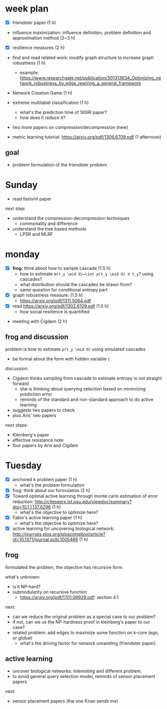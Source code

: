 # week plan

- [X] friendster paper (1 h)
- influence maximization: influence definition, problem definition and approximation method (2~3 h)
- [X] resilience measures (2 h)
- find and read related work: modify graph structure to increase graph robustness (1 h)
  - example: https://www.researchgate.net/publication/301313634_Optimizing_network_robustness_by_edge_rewiring_a_general_framework
- Network Creation Game (1 h)

- extreme multilabel classification (1 h)
  - what's the prediction time of  SIGIR paper? 
  - how does it reduce it?
- two more papers on compression/decompression (new)
- metric learning tutorial: https://arxiv.org/pdf/1306.6709.pdf (1 afternoon)

## goal

- problem formulation of the friendster problem

# Sunday

- read fastxml paper

next step:

- understand the compression-decompression techniques
  - commonality and difference
- understand the tree based methods
  - LPSR and MLRF


# monday

- [X] **frog**: think about how to sample cascade (1.5 h)
  - how to estimate `H(t_y \mid O)=\int p(t_y \mid O) d t_y`? using cascades?
  - what distribution should the cascades be drawn from?
  - same question for conditional entropy part
- [X] graph robustness measure: (1.5 h)
  - https://arxiv.org/pdf/1311.5064.pdf
- [X] read https://arxiv.org/pdf/1302.6109.pdf (1.5 h)
  - how social resilience is quantified
- meeting with Cigdem (2 h)

## frog and discussion

problem is how to estimate `p(t_y \mid O)` using simulated cascades

- be formal about the form with hidden variable `C`

discussion:

- Cigdem thinks sampling from cascade to estimate entropy is not straight forward
  - she is thinking about querying selection based on minimizing prediction error
  - reminds of the standard and non-standard approach to do active learning
- suggests two papers to check
- plus Aris' two papers

next steps:

- Kleinberg's paper
- effective resistance note
- four papers by Aris and Cigdem

# Tuesday

- [X] anchored k problem paper (1 h)
  - what's the problem formulation
- [X] frog: think about our formulation (2 h)
- [X] Toward optimal active learning through monte carlo estimation of error reduction: http://citeseerx.ist.psu.edu/viewdoc/summary?doi=10.1.1.137.6296 (1 h)
  - what's the objective to optimize here?
- [X] Fabio's active learning paper (1 h)
  - what's the objective to optimize here?
- [X] active learning for uncovering biological network: http://journals.plos.org/ploscompbiol/article?id=10.1371/journal.pcbi.1005466 (1 h)

## frog

formulated the problem, the objective has recursive form. 

what's unknown:

- is it NP-hard?
- submodularity on recursive function
  - https://arxiv.org/pdf/1701.08939.pdf: section 4.1

next:

- can we reduce the original problem as a special case to our problem?
- if not, can we us the NP-hardness proof in kleinberg's paper to our case?
- related problem: add edges to maximize some function on k-core (ego, or global)
  - what's the driving factor for network unraveling (friendster paper)

## active learning

- uncover biological networks: interesting and different problem. 
- to avoid general query selection model, reminds of sensor placement papers

next:

- sensor placement papers (the one Kiran sends me)